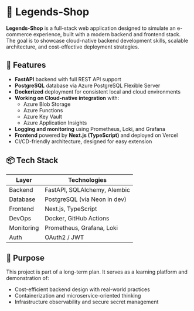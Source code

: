 # 🛒 Legends-Shop

**Legends-Shop** is a full-stack web application designed to simulate an e-commerce experience, built with a modern backend and frontend stack. The goal is to showcase cloud-native backend development skills, scalable architecture, and cost-effective deployment strategies.

## 🚀 Features

- **FastAPI** backend with full REST API support
- **PostgreSQL** database via Azure PostgreSQL Flexible Server
- **Dockerized** deployment for consistent local and cloud environments
- **Working on Cloud-native integration** with:
  - Azure Blob Storage
  - Azure Functions
  - Azure Key Vault
  - Azure Application Insights
- **Logging and monitoring** using Prometheus, Loki, and Grafana
- **Frontend** powered by **Next.js (TypeScript)** and deployed on Vercel
- CI/CD-friendly architecture, designed for easy extension

## 📦 Tech Stack

| Layer     | Technologies |
|-----------|--------------|
| Backend   | FastAPI, SQLAlchemy, Alembic |
| Database  | PostgreSQL (via Neon in dev) |
| Frontend  | Next.js, TypeScript |
| DevOps    | Docker, GitHub Actions |
| Monitoring | Prometheus, Grafana, Loki |
| Auth      | OAuth2 / JWT |  

## 🧠 Purpose

This project is part of a long-term plan. It serves as a learning platform and demonstration of:

- Cost-efficient backend design with real-world practices
- Containerization and microservice-oriented thinking
- Infrastructure observability and secure secret management
